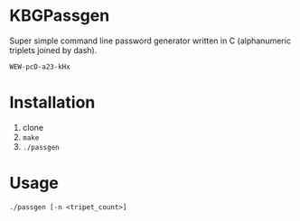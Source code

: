 # KBGPassgen

Super simple command line password generator written in C (alphanumeric triplets joined by dash).

	WEW-pcD-a23-kHx

# Installation

1. clone
2. `make`
3. `./passgen`

# Usage

	./passgen [-n <tripet_count>]